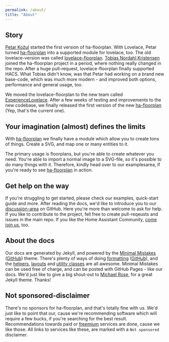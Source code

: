 ```yaml
---
permalink: /about/
title: "About"
---
```


## Story

[Petar Kožul](https://github.com/orgs/ExperienceLovelace/people/pkozul) started the first version of ha-floorplan. With Lovelace, Petar turned [ha-floorplan](https://github.com/pkozul/ha-floorplan) into a supported module for lovelace, too. The old lovelace-version was called [lovelace-floorplan](https://github.com/ExperienceLovelace/lovelace-floorplan). [Tobias Nordahl Kristensen](https://github.com/orgs/ExperienceLovelace/people/exetico) joined the ha-floorplan project in a period, where nothing really changed in the repo. After a huge pull-request, lovelace-floorplan finally supported HACS. What Tobias didn't know, was that Petar had working on a brand new base-code, which was much more modern - and improved both options, performance and general usage, too.

We moved the lovelace-floorplan to the new team called [ExperienceLovelace](https://github.com/ExperienceLovelace). After a few weeks of testing and improvements to the new codebase, we finally released the first version of the new [ha-floorplan](https://github.com/ExperienceLovelace/ha-floorplan) (Yep, that's the current one).


## Your imagination (almost) defines the limits
With [ha-floorplan](https://github.com/ExperienceLovelace/ha-floorplan) we finally have a module which allow you to create tons of things. Create a SVG, and map one or many entities to it. 

The primary usage is floorplans, but you're able to create whatever you need. You're able to import a normal image to a SVG-file, so it's possible to do many things with it. Therefore, kindly head over to our examplesarea, if you're ready to see [ha-floorplan](https://github.com/ExperienceLovelace/ha-floorplan) in action.


## Get help on the way

If you're struggling to get started,  please check our examples, quick-start guide and more. After reading the docs, we'd like to introduce you to our [discussion-area](https://github.com/ExperienceLovelace/ha-floorplan/discussions) on GitHub. Here you're more than welcome to ask for help. If you like to contribute to the project, fell free to create pull-reqeusts and issues in the main repo. If you like the Home Assistant Community, [come join us](https://community.home-assistant.io/t/floorplan-now-available-as-a-lovelace-card/115489), too.


## About the docs

Our docs are generated by Jekyll, and powered by the [Minimal Mistakes](https://mmistakes.github.io/minimal-mistakes/) ([GitHub](https://github.com/mmistakes/minimal-mistakes)) theme. There's plenty of ways of doing [formatting](https://mmistakes.github.io/minimal-mistakes/markup/markup-html-tags-and-formatting/) ([GitHub](https://github.com/mmistakes/minimal-mistakes/edit/master/docs/_posts/2013-01-11-markup-html-tags-and-formatting.md)), and the [helpers](https://mmistakes.github.io/minimal-mistakes/docs/helpers/), [layouts](https://mmistakes.github.io/minimal-mistakes/docs/layouts/) and [utility classes](https://mmistakes.github.io/minimal-mistakes/docs/utility-classes/) are all awesome. Minimal Mistakes can be used free of charge, and can be posted with GitHub Pages - like our docs. We'd just like to give a big shout-out to [Michael Rose](https://github.com/mmistakes), for a great Jekyll theme. Thanks!

## Not sponsored-disclaimer

There's no sponsors for ha-floorplan, and that's totally fine with us. We'd just like to point that our, cause we're recommending software which will require a few bucks, if you're searching for the best result. Recommendations towards paid or [freemium](https://en.wikipedia.org/wiki/Freemium) services are done, cause we like those. All links to services like these, are marked with a `Not sponsored` disclaimer.
